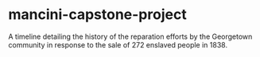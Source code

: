 # mancini-capstone-project
 A timeline detailing the history of the reparation efforts by the Georgetown community in response to the sale of 272 enslaved people in 1838.

